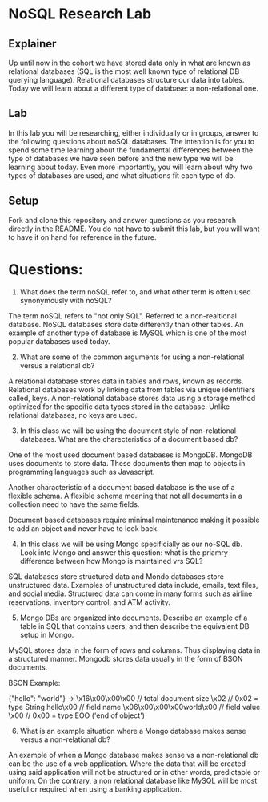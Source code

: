 # NoSQL Research Lab

## Explainer
Up until now in the cohort we have stored data only in what are known as relational databases (SQL is the most well known type of relational DB querying language). Relational databases structure our data into tables. Today we will learn about a different type of database: a non-relational one. 

## Lab

In this lab you will be researching, either individually or in groups, answer to the following questions about noSQL databases. The intention is for you to spend some time learning about the fundamental differences between the type of databases we have seen before and the new type we will be learning about today. Even more importantly, you will learn about why two types of databases are used, and what situations fit each type of db. 

## Setup

Fork and clone this repository and answer questions as you research directly in the README. You do not have to submit this lab, but you will want to have it on hand for reference in the future. 

# Questions:
1. What does the term noSQL refer to, and what other term is often used synonymously with noSQL?

The term noSQL refers to "not only SQL". Referred to a non-realtional database. NoSQL databases store date differently than other tables. An example of another type of database is MySQL which is one of the most popular databases used today. 

2. What are some of the common arguments for using a non-relational versus a relational db?

A relational database stores data in tables and rows, known as records. Relational databases work by linking data from tables via unique identifiers called, keys. A non-relational database stores data using a storage method optimized for the specific data types stored in the database. Unlike relational databases, no keys are used.

3. In this class we will be using the document style of non-relational databases. What are the charecteristics of a document based db?

One of the most used document based databases is MongoDB. MongoDB uses documents to store data. These documents then map to objects in programming languages such as Javascript.

Another characteristic of a document based database is the use of a flexible schema. A flexible schema meaning that not all documents in a collection need to have the same fields.

Document based databases require minimal maintenance making it possible to add an object and never have to look back.

4. In this class we will be using Mongo specificially as our no-SQL db. Look into Mongo and answer this question: what is the priamry difference between how Mongo is maintained vrs SQL?

SQL databases store structured data and Mondo databases store unstructured data. Examples of unstructured data include, emails, text files, and social media. Structured data can come in many forms such as airline reservations, inventory control, and ATM activity.

5. Mongo DBs are organized into documents. Describe an example of a table in SQL that contains users, and then describe the equivalent DB setup in Mongo.

MySQL stores data in the form of rows and columns. Thus displaying data in a structured manner. Mongodb stores data usually in the form of BSON documents.

BSON Example:

{"hello": "world"} →
\x16\x00\x00\x00           // total document size
\x02                       // 0x02 = type String
hello\x00                  // field name
\x06\x00\x00\x00world\x00  // field value
\x00                       // 0x00 = type EOO ('end of object')

6. What is an example situation where a Mongo database makes sense versus a non-relational db?

An example of when a Mongo database makes sense vs a non-relational db can be the use of a web application. Where the data that will be created using said application will not be structured or in other words, predictable or uniform. On the contrary, a non relational database like MySQL will be most useful or required when using a banking application.
